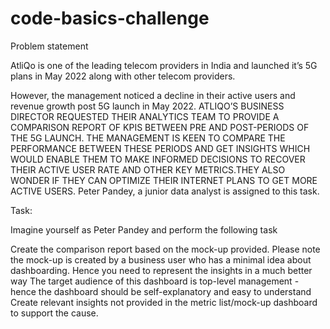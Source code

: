 # code-basics-challenge
Problem statement



AtliQo is one of the leading telecom providers in India and launched it’s 5G plans in May 2022 along with other telecom providers.

However, the management noticed a decline in their active users and revenue growth post 5G launch in May 2022.
ATLIQO’S BUSINESS DIRECTOR REQUESTED THEIR ANALYTICS TEAM TO PROVIDE A COMPARISON REPORT OF KPIS BETWEEN PRE AND POST-PERIODS OF THE 5G LAUNCH. 
THE MANAGEMENT IS KEEN TO COMPARE THE PERFORMANCE BETWEEN THESE PERIODS AND GET INSIGHTS WHICH WOULD ENABLE THEM TO MAKE INFORMED DECISIONS
TO RECOVER THEIR ACTIVE USER RATE AND OTHER KEY METRICS.THEY ALSO WONDER IF THEY CAN OPTIMIZE THEIR INTERNET PLANS TO GET MORE ACTIVE USERS.
Peter Pandey, a junior data analyst is assigned to this task.

Task:  

Imagine yourself as Peter Pandey and perform the following task

Create the comparison report based on the mock-up provided. Please note the mock-up  is created by a business user who has a minimal idea about dashboarding. Hence you need to represent the insights in a much better way
The target audience of this dashboard is top-level management - hence the dashboard should be self-explanatory and easy to understand
Create relevant insights not provided in the metric list/mock-up dashboard to support the cause.
